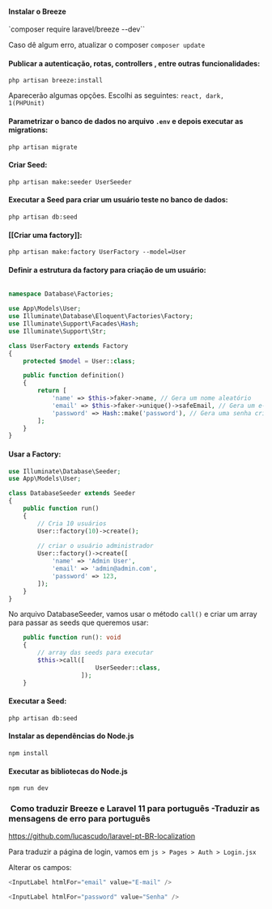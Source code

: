 
#### Instalar o Breeze

`composer require laravel/breeze --dev``

Caso dê algum erro, atualizar o composer
`composer update` 

#### Publicar a autenticação, rotas, controllers , entre outras funcionalidades:

`php artisan breeze:install`

Aparecerão algumas opções. Escolhi as seguintes:
`react, dark, 1(PHPUnit)`

#### Parametrizar o banco de dados no arquivo `.env` e depois executar as migrations:

`php artisan migrate`

#### Criar Seed:

`php artisan make:seeder UserSeeder`

#### Executar a Seed para criar um usuário teste no banco de dados:

`php artisan db:seed`

#### [[Criar uma factory]]:

`php artisan make:factory UserFactory --model=User
`
#### Definir a estrutura da factory para criação de um usuário:

```php

namespace Database\Factories;

use App\Models\User;
use Illuminate\Database\Eloquent\Factories\Factory;
use Illuminate\Support\Facades\Hash;
use Illuminate\Support\Str;

class UserFactory extends Factory
{
    protected $model = User::class;

    public function definition()
    {
        return [
            'name' => $this->faker->name, // Gera um nome aleatório
            'email' => $this->faker->unique()->safeEmail, // Gera um e-mail único
            'password' => Hash::make('password'), // Gera uma senha criptografada com 'password'
        ];
    }
}

```

#### Usar a Factory:

```php
use Illuminate\Database\Seeder;
use App\Models\User;

class DatabaseSeeder extends Seeder
{
    public function run()
    {
        // Cria 10 usuários
        User::factory(10)->create();
           
		// criar o usuário administrador
        User::factory()->create([
            'name' => 'Admin User',
            'email' => 'admin@admin.com',
            'password' => 123,
        ]);
    }
}
```

No arquivo DatabaseSeeder, vamos usar o método `call()` e criar um array para passar as seeds que queremos usar:

```php
    public function run(): void
    {
        // array das seeds para executar
        $this->call([
                        UserSeeder::class,
                    ]);
    }
```

#### Executar a Seed:

`php artisan db:seed`

#### Instalar as dependências do Node.js

`npm install`

#### Executar as bibliotecas do Node.js

`npm run dev`

###  Como traduzir Breeze e Laravel 11 para português -Traduzir as mensagens de erro para português


https://github.com/lucascudo/laravel-pt-BR-localization

Para traduzir a página de login, vamos em
`js > Pages > Auth > Login.jsx`

Alterar os campos:

```js
<InputLabel htmlFor="email" value="E-mail" />
```

```js
<InputLabel htmlFor="password" value="Senha" />
```